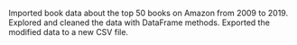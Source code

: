 Imported book data about the top 50 books on Amazon from 2009 to 2019.
Explored and cleaned the data with DataFrame methods.
Exported the modified data to a new CSV file.
